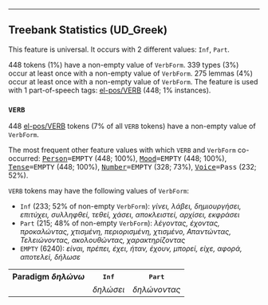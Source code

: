 

--------------------------------------------------------------------------------

## Treebank Statistics (UD_Greek)

This feature is universal.
It occurs with 2 different values: `Inf`, `Part`.

448 tokens (1%) have a non-empty value of `VerbForm`.
339 types (3%) occur at least once with a non-empty value of `VerbForm`.
275 lemmas (4%) occur at least once with a non-empty value of `VerbForm`.
The feature is used with 1 part-of-speech tags: [el-pos/VERB]() (448; 1% instances).

### `VERB`

448 [el-pos/VERB]() tokens (7% of all `VERB` tokens) have a non-empty value of `VerbForm`.

The most frequent other feature values with which `VERB` and `VerbForm` co-occurred: <tt><a href="Person.html">Person</a>=EMPTY</tt> (448; 100%), <tt><a href="Mood.html">Mood</a>=EMPTY</tt> (448; 100%), <tt><a href="Tense.html">Tense</a>=EMPTY</tt> (448; 100%), <tt><a href="Number.html">Number</a>=EMPTY</tt> (328; 73%), <tt><a href="Voice.html">Voice</a>=Pass</tt> (232; 52%).

`VERB` tokens may have the following values of `VerbForm`:

* `Inf` (233; 52% of non-empty `VerbForm`): <em>γίνει, λάβει, δημιουργήσει, επιτύχει, συλληφθεί, τεθεί, χάσει, αποκλειστεί, αρχίσει, εκφράσει</em>
* `Part` (215; 48% of non-empty `VerbForm`): <em>λέγοντας, έχοντας, προκαλώντας, χτισμένη, περιορισμένη, χτισμένο, Απαντώντας, Τελειώνοντας, ακολουθώντας, χαρακτηρίζοντας</em>
* `EMPTY` (6240): <em>είναι, πρέπει, έχει, ήταν, έχουν, μπορεί, είχε, αφορά, αποτελεί, δήλωσε</em>

<table>
  <tr><th>Paradigm <i>δηλώνω</i></th><th><tt>Inf</tt></th><th><tt>Part</tt></th></tr>
  <tr><td><tt></tt></td><td><em>δηλώσει</em></td><td><em>δηλώνοντας</em></td></tr>
</table>

